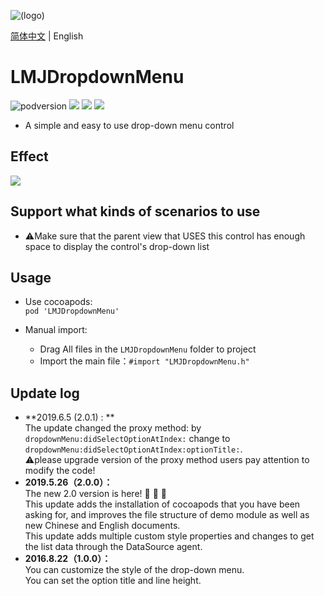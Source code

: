 ![(logo)](https://avatars2.githubusercontent.com/u/15794032?s=460&v=4)

[简体中文](./README.md) | English                 

# LMJDropdownMenu

![podversion](https://img.shields.io/cocoapods/v/LMJDropdownMenu.svg?style=flat)
![](https://img.shields.io/cocoapods/p/LMJDropdownMenu.svg?style=flat)
![](https://img.shields.io/badge/language-Objective-C-orange.svg)
![](https://img.shields.io/cocoapods/l/LMJDropdownMenu.svg?style=flat)

- A simple and easy to use drop-down menu control


## Effect
![](https://github.com/JerryLMJ/LMJDropdownMenu/raw/master/demo1.gif)  


## Support what kinds of scenarios to use
- ⚠️Make sure that the parent view that USES this control has enough space to display the control's drop-down list                      


## Usage
 * Use cocoapods:                     
`pod 'LMJDropdownMenu'`                  

* Manual import:                
    * Drag All files in the `LMJDropdownMenu` folder to project                
    * Import the main file：`#import "LMJDropdownMenu.h"`            


## Update log   
- **2019.6.5 (2.0.1) : **                 
The update changed the proxy method: by ` dropdownMenu:didSelectOptionAtIndex:` change to ` dropdownMenu:didSelectOptionAtIndex:optionTitle:`.                        
⚠️please upgrade version of the proxy method users pay attention to modify the code!                   
- **2019.5.26（2.0.0）：**                                      
The new 2.0 version is here! 🎉 🎉 🎉                     
This update adds the installation of cocoapods that you have been asking for, and improves the file structure of demo module as well as new Chinese and English documents.                  
This update adds multiple custom style properties and changes to get the list data through the DataSource agent.                  
- **2016.8.22（1.0.0）：**                               
You can customize the style of the drop-down menu.               
You can set the option title and line height.                       

